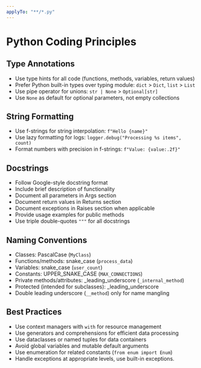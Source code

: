 ```yaml
---
applyTo: "**/*.py"
---
```

# Python Coding Principles

## Type Annotations
- Use type hints for all code (functions, methods, variables, return values)
- Prefer Python built-in types over typing module: `dict` > `Dict`, `list` > `List`
- Use pipe operator for unions: `str | None` > `Optional[str]`
- Use `None` as default for optional parameters, not empty collections

## String Formatting
- Use f-strings for string interpolation: `f"Hello {name}"`
- Use lazy formatting for logs: `logger.debug("Processing %s items", count)`
- Format numbers with precision in f-strings: `f"Value: {value:.2f}"`

## Docstrings
- Follow Google-style docstring format
- Include brief description of functionality
- Document all parameters in Args section
- Document return values in Returns section
- Document exceptions in Raises section when applicable
- Provide usage examples for public methods
- Use triple double-quotes `"""` for all docstrings

## Naming Conventions
- Classes: PascalCase (`MyClass`)
- Functions/methods: snake_case (`process_data`)
- Variables: snake_case (`user_count`)
- Constants: UPPER_SNAKE_CASE (`MAX_CONNECTIONS`)
- Private methods/attributes: _leading_underscore (`_internal_method`)
- Protected (intended for subclasses): _leading_underscore
- Double leading underscore (`__method`) only for name mangling

## Best Practices
- Use context managers with `with` for resource management
- Use generators and comprehensions for efficient data processing
- Use dataclasses or named tuples for data containers
- Avoid global variables and mutable default arguments
- Use enumeration for related constants (`from enum import Enum`)
- Handle exceptions at appropriate levels, use built-in exceptions.
